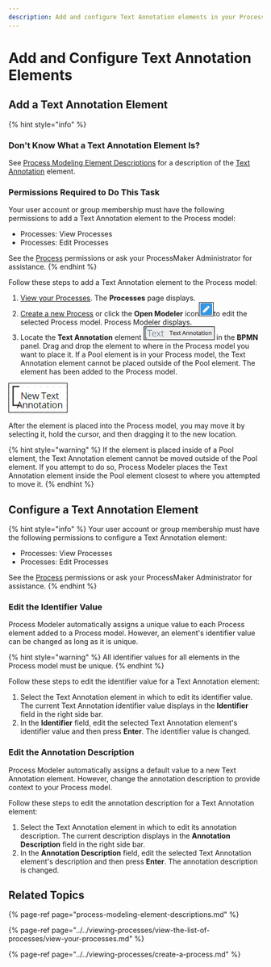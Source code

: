 ```yaml
---
description: Add and configure Text Annotation elements in your Process model.
---
```


# Add and Configure Text Annotation Elements

## Add a Text Annotation Element

{% hint style="info" %}
### Don't Know What a Text Annotation Element Is?

See [Process Modeling Element Descriptions](process-modeling-element-descriptions.md) for a description of the [Text Annotation](process-modeling-element-descriptions.md#text-annotation) element.

### Permissions Required to Do This Task

Your user account or group membership must have the following permissions to add a Text Annotation element to the Process model:

* Processes: View Processes
* Processes: Edit Processes

See the [Process](../../../processmaker-administration/permission-descriptions-for-users-and-groups.md#processes) permissions or ask your ProcessMaker Administrator for assistance.
{% endhint %}

Follow these steps to add a Text Annotation element to the Process model:

1. [View your Processes](https://processmaker.gitbook.io/processmaker-4-community/-LPblkrcFWowWJ6HZdhC/~/drafts/-LRhVZm0ddxDcGGdN5ZN/primary/designing-processes/viewing-processes/view-the-list-of-processes/view-your-processes#view-all-processes). The **Processes** page displays.
2. [Create a new Process](../../viewing-processes/create-a-process.md) or click the **Open Modeler** icon![](../../../.gitbook/assets/open-modeler-edit-icon-processes-page-processes.png)to edit the selected Process model. Process Modeler displays.
3. Locate the **Text Annotation** element ![](../../../.gitbook/assets/text-annotation-bpmn-side-bar-process-modeler-processes.png) in the **BPMN** panel. Drag and drop the element to where in the Process model you want to place it. If a Pool element is in your Process model, the Text Annotation element cannot be placed outside of the Pool element. The element has been added to the Process model.

![Text Annotation element](../../../.gitbook/assets/text-annotation-process-modeler-processes.png)

After the element is placed into the Process model, you may move it by selecting it, hold the cursor, and then dragging it to the new location.

{% hint style="warning" %}
If the element is placed inside of a Pool element, the Text Annotation element cannot be moved outside of the Pool element. If you attempt to do so, Process Modeler places the Text Annotation element inside the Pool element closest to where you attempted to move it.
{% endhint %}

## Configure a Text Annotation Element

{% hint style="info" %}
Your user account or group membership must have the following permissions to configure a Text Annotation element:

* Processes: View Processes
* Processes: Edit Processes

See the [Process](../../../processmaker-administration/permission-descriptions-for-users-and-groups.md#processes) permissions or ask your ProcessMaker Administrator for assistance.
{% endhint %}

### Edit the Identifier Value

Process Modeler automatically assigns a unique value to each Process element added to a Process model. However, an element's identifier value can be changed as long as it is unique.

{% hint style="warning" %}
All identifier values for all elements in the Process model must be unique.
{% endhint %}

Follow these steps to edit the identifier value for a Text Annotation element:

1. Select the Text Annotation element in which to edit its identifier value. The current Text Annotation identifier value displays in the **Identifier** field in the right side bar.
2. In the **Identifier** field, edit the selected Text Annotation element's identifier value and then press **Enter**. The identifier value is changed.

### Edit the Annotation Description

Process Modeler automatically assigns a default value to a new Text Annotation element. However, change the annotation description to provide context to your Process model.

Follow these steps to edit the annotation description for a Text Annotation element:

1. Select the Text Annotation element in which to edit its annotation description. The current description displays in the **Annotation Description** field in the right side bar.
2. In the **Annotation Description** field, edit the selected Text Annotation element's description and then press **Enter**. The annotation description is changed.

## Related Topics

{% page-ref page="process-modeling-element-descriptions.md" %}

{% page-ref page="../../viewing-processes/view-the-list-of-processes/view-your-processes.md" %}

{% page-ref page="../../viewing-processes/create-a-process.md" %}

